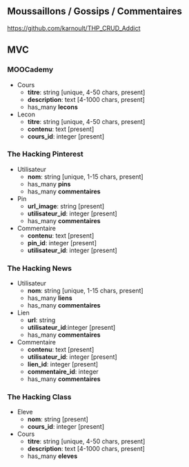 ## Moussaillons / Gossips / Commentaires

https://github.com/karnoult/THP_CRUD_Addict

## MVC

### MOOCademy

- Cours
  - **titre**: string \[unique, 4-50 chars, present\]
  - **description**: text \[4-1000 chars, present\]
  - has_many **lecons**
- Lecon
  - **titre**: string \[unique, 4-50 chars, present\]
  - **contenu**: text \[present\]
  - **cours_id**: integer \[present\]
  
### The Hacking Pinterest

- Utilisateur
  - **nom**: string \[unique, 1-15 chars, present\]
  - has_many **pins**
  - has_many **commentaires**
- Pin
  - **url_image**: string \[present\]
  - **utilisateur_id**: integer \[present\]
  - has_many **commentaires**
- Commentaire
  - **contenu**: text \[present\]
  - **pin_id**: integer \[present\]
  - **utilisateur_id**: integer \[present\]

### The Hacking News

- Utilisateur
  - **nom**: string \[unique, 1-15 chars, present\]
  - has_many **liens**
  - has_many **commentaires**
- Lien
  - **url**: string
  - **utilisateur_id**:integer \[present\]
  - has_many **commentaires**
- Commentaire
  - **contenu**: text \[present\]
  - **utilisateur_id**: integer \[present\]
  - **lien_id**: integer \[present\]
  - **commentaire_id**: integer
  - has_many **commentaires**

### The Hacking Class

- Eleve
  - **nom**: string \[present\]
  - **cours_id**: integer \[present\]
- Cours
  - **titre**: string \[unique, 4-50 chars, present\]
  - **description**: text \[4-1000 chars, present\]
  - has_many **eleves**
